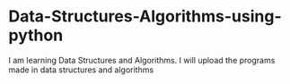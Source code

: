 # Data-Structures-Algorithms-using-python
I am learning Data Structures and Algorithms. I will upload the programs made in data structures and algorithms
